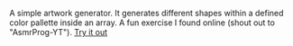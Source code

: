 A simple artwork generator. It generates different shapes within a defined color pallette inside an array. A fun exercise I found online (shout out to "AsmrProg-YT").
[Try it out](https://frustrabe.github.io/geometric-art-generator/)
